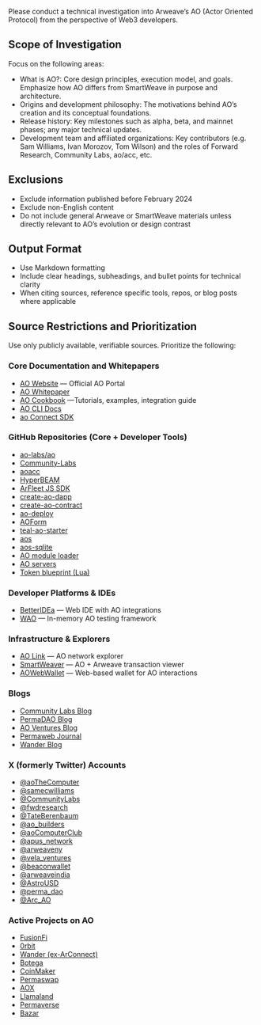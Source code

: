 Please conduct a technical investigation into Arweave’s AO (Actor Oriented Protocol) from the perspective of Web3 developers.

## Scope of Investigation

Focus on the following areas:

- What is AO?: Core design principles, execution model, and goals. Emphasize how AO differs from SmartWeave in purpose and architecture.
- Origins and development philosophy: The motivations behind AO’s creation and its conceptual foundations.
- Release history: Key milestones such as alpha, beta, and mainnet phases; any major technical updates.
- Development team and affiliated organizations: Key contributors (e.g. Sam Williams, Ivan Morozov, Tom Wilson) and the roles of Forward Research, Community Labs, ao/acc, etc.

## Exclusions

- Exclude information published before February 2024
- Exclude non-English content
- Do not include general Arweave or SmartWeave materials unless directly relevant to AO’s evolution or design contrast

## Output Format

- Use Markdown formatting
- Include clear headings, subheadings, and bullet points for technical clarity
- When citing sources, reference specific tools, repos, or blog posts where applicable

## Source Restrictions and Prioritization

Use only publicly available, verifiable sources. Prioritize the following:

### Core Documentation and Whitepapers

- [AO Website](https://ao.arweave.dev/) — Official AO Portal
- [AO Whitepaper](https://5z7leszqicjtb6bjtij34ipnwjcwk3owtp7szjirboxmwudpd2tq.arweave.net/7n6ySzBAkzD4KZoTviHtskVlbdab_yylEQuuy1BvHqc)
- [AO Cookbook](https://cookbook_ao.g8way.io/) —Tutorials, examples, integration guide
- [AO CLI Docs](https://github.com/permaweb/ao/blob/main/dev-cli/README.md)
- [ao Connect SDK](https://github.com/permaweb/ao/tree/main/connect)

### GitHub Repositories (Core + Developer Tools)

- [ao-labs/ao](https://github.com/ao-labs/ao)
- [Community-Labs](https://github.com/Community-Labs)
- [aoacc](https://github.com/aoacc)
- [HyperBEAM](https://github.com/permaweb/HyperBEAM)
- [ArFleet JS SDK](https://github.com/aoacc/arfleet-js)
- [create-ao-dapp](https://github.com/Autonomous-Finance/ao-starter-kit)
- [create-ao-contract](https://github.com/pawanpaudel93/create-ao-contract)
- [ao-deploy](https://github.com/pawanpaudel93/ao-deploy)
- [AOForm](https://github.com/Autonomous-Finance/aoform)
- [teal-ao-starter](https://github.com/Autonomous-Finance/teal-ao-starter)
- [aos](https://github.com/permaweb/aos)
- [aos-sqlite](https://github.com/permaweb/aos-sqlite)
- [AO module loader](https://github.com/permaweb/ao/blob/main/loader/README.md)
- [AO servers](https://github.com/permaweb/ao/tree/main/servers)
- [Token blueprint (Lua)](https://github.com/permaweb/aos/blob/main/blueprints/token.lua)

### Developer Platforms & IDEs

- [BetterIDEa](https://ide.betteridea.dev/) — Web IDE with AO integrations
- [WAO](https://github.com/weavedb/wao) — In-memory AO testing framework

### Infrastructure & Explorers

- [AO Link](https://www.ao.link/) — AO network explorer
- [SmartWeaver](https://smartweaver.land) — AO + Arweave transaction viewer
- [AOWebWallet](https://aoww.net/) — Web-based wallet for AO interactions

### Blogs

- [Community Labs Blog](https://www.communitylabs.com/blog)
- [PermaDAO Blog](https://medium.com/@perma_dao)
- [AO Ventures Blog](https://www.aoventures.io/blog)
- [Permaweb Journal](https://permaweb-journal.arweave.net/index.html)
- [Wander Blog](https://www.wander.app/blog)

### X (formerly Twitter) Accounts

- [@aoTheComputer](https://x.com/aoTheComputer)
- [@samecwilliams](https://x.com/samecwilliams)
- [@CommunityLabs](https://x.com/CommunityLabs)
- [@fwdresearch](https://x.com/fwdresearch)
- [@TateBerenbaum](https://x.com/TateBerenbaum)
- [@ao_builders](https://x.com/ao_builders)
- [@aoComputerClub](https://x.com/aoComputerClub)
- [@apus_network](https://x.com/apus_network)
- [@arweaveny](https://x.com/arweaveny)
- [@vela_ventures](https://x.com/vela_ventures)
- [@beaconwallet](https://x.com/beaconwallet)
- [@arweaveindia](https://x.com/arweaveindia)
- [@AstroUSD](https://x.com/AstroUSD)
- [@perma_dao](https://x.com/perma_dao)
- [@Arc_AO](https://x.com/Arc_AO)

### Active Projects on AO

- [FusionFi](https://ffp.gitbook.io/fusionfi)
- [0rbit](https://docs.0rbit.co/)
- [Wander (ex-ArConnect)](https://docs.arconnect.io/)
- [Botega](https://botega.arweave.dev/)
- [CoinMaker](https://coin.ar.io/)
- [Permaswap](https://github.com/permadao/permaswap)
- [AOX](https://aox.xyz/#/)
- [Llamaland](https://llamaland.g8way.io/#/)
- [Permaverse](https://dumdum.arweave.dev/)
- [Bazar](https://bazar.arweave.net/)
